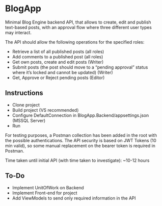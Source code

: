 # BlogApp

Minimal Blog Engine backend API, that allows to create, edit and publish text-based posts, with an approval flow where three different user types may interact.

The API should allow the following operations for the specified roles:

- Retrieve a list of all published posts (all roles)
- Add comments to a published post (all roles)
- Get own posts, create and edit posts (Writer)
- Submit posts (the post should move to a “pending approval” status where it’s locked and cannot be updated) (Writer)
- Get, Approve or Reject pending posts (Editor)

## Instructions

- Clone project
- Build project (VS recommended)
- Configure DefaultConnection in BlogApp.Backend/appsettings.json (MSSQL Server)
- Run

For testing purposes, a Postman collection has been added in the root with the possible authentications. The API security is based on JWT Tokens (10 min valid), so some manual replacement on the bearer token is required in Postman.

Time taken until initial API (with time taken to investigate): ~10-12 hours

## To-Do

- Implement UnitOfWork on Backend
- Implement Front-end for project
- Add ViewModels to send only required information in the API
